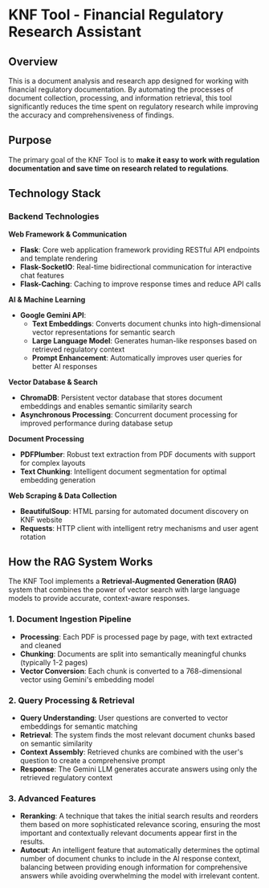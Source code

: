 # KNF Tool - Financial Regulatory Research Assistant

## Overview

This is a document analysis and research app designed for working with financial regulatory documentation. By automating the processes of document collection, processing, and information retrieval, this tool significantly reduces the time spent on regulatory research while improving the accuracy and comprehensiveness of findings.

## Purpose

The primary goal of the KNF Tool is to **make it easy to work with regulation documentation and save time on research related to regulations**.

## Technology Stack

### Backend Technologies

**Web Framework & Communication**
- **Flask**: Core web application framework providing RESTful API endpoints and template rendering
- **Flask-SocketIO**: Real-time bidirectional communication for interactive chat features
- **Flask-Caching**: Caching to improve response times and reduce API calls

**AI & Machine Learning**
- **Google Gemini API**: 
  - **Text Embeddings**: Converts document chunks into high-dimensional vector representations for semantic search
  - **Large Language Model**: Generates human-like responses based on retrieved regulatory context
  - **Prompt Enhancement**: Automatically improves user queries for better AI responses

**Vector Database & Search**
- **ChromaDB**: Persistent vector database that stores document embeddings and enables semantic similarity search
- **Asynchronous Processing**: Concurrent document processing for improved performance during database setup

**Document Processing**
- **PDFPlumber**: Robust text extraction from PDF documents with support for complex layouts
- **Text Chunking**: Intelligent document segmentation for optimal embedding generation

**Web Scraping & Data Collection**
- **BeautifulSoup**: HTML parsing for automated document discovery on KNF website
- **Requests**: HTTP client with intelligent retry mechanisms and user agent rotation

## How the RAG System Works

The KNF Tool implements a **Retrieval-Augmented Generation (RAG)** system that combines the power of vector search with large language models to provide accurate, context-aware responses.

### 1. Document Ingestion Pipeline
- **Processing**: Each PDF is processed page by page, with text extracted and cleaned
- **Chunking**: Documents are split into semantically meaningful chunks (typically 1-2 pages)
- **Vector Conversion**: Each chunk is converted to a 768-dimensional vector using Gemini's embedding model

### 2. Query Processing & Retrieval
- **Query Understanding**: User questions are converted to vector embeddings for semantic matching
- **Retrieval**: The system finds the most relevant document chunks based on semantic similarity
- **Context Assembly**: Retrieved chunks are combined with the user's question to create a comprehensive prompt
- **Response**: The Gemini LLM generates accurate answers using only the retrieved regulatory context

### 3. Advanced Features
- **Reranking**: A technique that takes the initial search results and reorders them based on more sophisticated relevance scoring, ensuring the most important and contextually relevant documents appear first in the results.
- **Autocut**: An intelligent feature that automatically determines the optimal number of document chunks to include in the AI response context, balancing between providing enough information for comprehensive answers while avoiding overwhelming the model with irrelevant content.